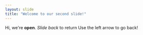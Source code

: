 ```yaml
---
layout: slide
title: "Welcome to our second slide!"
---
```

Hi, we're **open**. *Slide back* to return 
Use the left arrow to go back!
